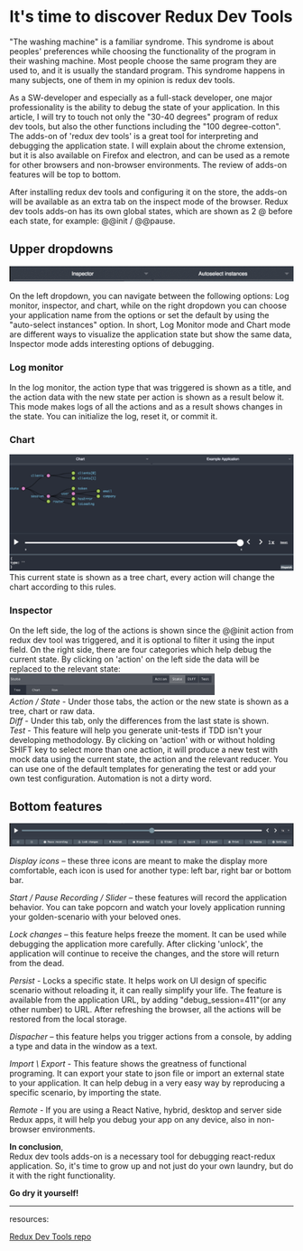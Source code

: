 # **It's time to discover Redux Dev Tools**  
"The washing machine" is a familiar syndrome. This syndrome is about peoples' preferences while choosing the functionality of the program in their washing machine. Most people choose the same program they are used to, and it is usually the standard program. This syndrome happens in many subjects, one of them in my opinion is redux dev tools.
  
As a SW-developer and especially as a full-stack developer, one major professionality is the ability to debug the state of your application. In this article, I will try to touch not only the "30-40 degrees" program of redux dev tools, but also the other functions including the "100 degree-cotton". The adds-on of 'redux dev tools' is a great tool for interpreting and debugging the application state. I will explain about the chrome extension, but it is also available on Firefox and electron, and can be used as a remote for other browsers and non-browser environments. The review of adds-on features will be top to bottom.  

After installing redux dev tools and configuring it on the store, the adds-on will be available as an extra tab on the inspect mode of the browser.  Redux dev tools adds-on has its own global states, which are shown as 2 @ before each state, for example: @@init / @@pause.   


## Upper dropdowns 
![alt text](./header_side.png "header_side")

On the left dropdown, you can navigate between the following options: Log monitor, inspector, and chart, while on the right dropdown you can choose your application name from the options or set the default by using the "auto-select instances" option. 
In short, Log Monitor mode and Chart mode are different ways to visualize the application state but show the same data, Inspector mode adds interesting options of debugging.   
### Log monitor
In the log monitor, the action type that was triggered is shown as a title, and the action data with the new state per action is shown as a result below it.  This mode makes logs of all the actions and as a result shows changes in the state. You can initialize the log, reset it, or commit it.  
### Chart 
![alt text](./chart.png "chart") 
This current state is shown as a tree chart, every action will change the chart according to this rules. 
### Inspector 
On the left side, the log of the actions is shown since the @@init action from redux dev tool was triggered, and it is optional to filter it using the input field. On the right side, there are four categories which help debug the current state. By clicking on 'action' on the left side the data will be replaced to the relevant state:  
![alt text](./state_tab.png "state_tab")  
*Action / State* - Under those tabs, the action or the new state is shown as a tree, chart or raw data.  
*Diff* - Under this tab, only the differences from the last state is shown.  
*Test* - This feature will help you generate unit-tests if TDD isn't your developing methodology. By clicking on 'action' with or without holding SHIFT key to select more than one action, it will produce a new test with mock data using the current state, the action and the relevant reducer. You can use one of the default templates for generating the test or add your own test configuration. Automation is not a dirty word. 

## Bottom features 
![alt text](./bottom_devtool.png "bottom_devtool") 

*Display icons* – these three icons are meant to make the display more comfortable, each icon is used for another type: left bar, right bar or bottom bar. 

*Start / Pause Recording / Slider* – these features will record the application behavior. You can take popcorn and watch your lovely application running your golden-scenario with your beloved ones. 

*Lock changes* – this feature helps freeze the moment. It can be used while debugging the application more carefully. After clicking 'unlock', the application will continue to receive the changes, and the store will return from the dead.  
 
*Persist* - Locks a specific state. It helps work on UI design of specific scenario without reloading it, it can really simplify your life. The feature is available from the application URL, by adding "debug_session=411"(or any other number) to URL.  After refreshing the browser, all the actions will be restored from the local storage.  

*Dispacher* – this feature helps you trigger actions from a console, by adding a type and data in the window as a text.  

*Import \ Export* - This feature shows the greatness of functional programing. It can export your state to json file or import an external state to your application. It can help debug in a very easy way by reproducing a specific scenario, by importing the state.  

*Remote* - If you are using a React Native, hybrid, desktop and server side Redux apps, it will help you debug your app on any device, also in non-browser environments. 
 
**In conclusion**,  
Redux dev tools adds-on is a necessary tool for debugging react-redux application. So, it's time to grow up and not just do your own laundry, but do it with the right functionality.   

  **Go dry it yourself!**
 
  
   
   
  ----
resources:

  [Redux Dev Tools repo](https://github.com/zalmoxisus/redux-devtools-extension)
